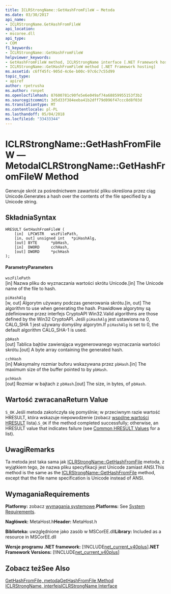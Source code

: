 ```yaml
---
title: ICLRStrongName::GetHashFromFileW — Metoda
ms.date: 03/30/2017
api_name:
- ICLRStrongName.GetHashFromFileW
api_location:
- mscoree.dll
api_type:
- COM
f1_keywords:
- ICLRStrongName::GetHashFromFileW
helpviewer_keywords:
- GetHashFromFileW method, ICLRStrongName interface [.NET Framework hosting]
- ICLRStrongName::GetHashFromFileW method [.NET Framework hosting]
ms.assetid: c6ff45fc-905d-4c6e-b00c-97c6c7c55d99
topic_type:
- apiref
author: rpetrusha
ms.author: ronpet
ms.openlocfilehash: 87600781c90fe5e6e049af74a68859955153f3b2
ms.sourcegitcommit: 3d5d33f384eeba41b2dff79d096f47ccc8d8f03d
ms.translationtype: MT
ms.contentlocale: pl-PL
ms.lasthandoff: 05/04/2018
ms.locfileid: "33433344"
---
```

# <a name="iclrstrongnamegethashfromfilew-method"></a><span data-ttu-id="320e6-102">ICLRStrongName::GetHashFromFileW — Metoda</span><span class="sxs-lookup"><span data-stu-id="320e6-102">ICLRStrongName::GetHashFromFileW Method</span></span>
<span data-ttu-id="320e6-103">Generuje skrót za pośrednictwem zawartość pliku określona przez ciąg Unicode.</span><span class="sxs-lookup"><span data-stu-id="320e6-103">Generates a hash over the contents of the file specified by a Unicode string.</span></span>  
  
## <a name="syntax"></a><span data-ttu-id="320e6-104">Składnia</span><span class="sxs-lookup"><span data-stu-id="320e6-104">Syntax</span></span>  
  
```  
HRESULT GetHashFromFileW (   
    [in]  LPCWSTR   wszFilePath,  
    [in, out] unsigned int   *piHashAlg,  
    [out] BYTE      *pbHash,  
    [in]  DWORD     cchHash,  
    [out] DWORD     *pchHash  
);   
```  
  
#### <a name="parameters"></a><span data-ttu-id="320e6-105">Parametry</span><span class="sxs-lookup"><span data-stu-id="320e6-105">Parameters</span></span>  
 `wszFilePath`  
 <span data-ttu-id="320e6-106">[in] Nazwa pliku do wyznaczania wartości skrótu Unicode.</span><span class="sxs-lookup"><span data-stu-id="320e6-106">[in] The Unicode name of the file to hash.</span></span>  
  
 `piHashAlg`  
 <span data-ttu-id="320e6-107">[w, out] Algorytm używany podczas generowania skrótu.</span><span class="sxs-lookup"><span data-stu-id="320e6-107">[in, out] The algorithm to use when generating the hash.</span></span> <span data-ttu-id="320e6-108">Prawidłowe algorytmy są zdefiniowane przez interfejs CryptoAPI Win32.</span><span class="sxs-lookup"><span data-stu-id="320e6-108">Valid algorithms are those defined by the Win32 CryptoAPI.</span></span> <span data-ttu-id="320e6-109">Jeśli `piHashAlg` jest ustawiona na 0, CALG_SHA 1 jest używany domyślny algorytm.</span><span class="sxs-lookup"><span data-stu-id="320e6-109">If `piHashAlg` is set to 0, the default algorithm CALG_SHA-1 is used.</span></span>  
  
 `pbHash`  
 <span data-ttu-id="320e6-110">[out] Tablica bajtów zawierająca wygenerowanego wyznaczania wartości skrótu.</span><span class="sxs-lookup"><span data-stu-id="320e6-110">[out] A byte array containing the generated hash.</span></span>  
  
 `cchHash`  
 <span data-ttu-id="320e6-111">[in] Maksymalny rozmiar buforu wskazywana przez `pbHash`.</span><span class="sxs-lookup"><span data-stu-id="320e6-111">[in] The maximum size of the buffer pointed to by `pbHash`.</span></span>  
  
 `pchHash`  
 <span data-ttu-id="320e6-112">[out] Rozmiar w bajtach z `pbHash`.</span><span class="sxs-lookup"><span data-stu-id="320e6-112">[out] The size, in bytes, of `pbHash`.</span></span>  
  
## <a name="return-value"></a><span data-ttu-id="320e6-113">Wartość zwracana</span><span class="sxs-lookup"><span data-stu-id="320e6-113">Return Value</span></span>  
 <span data-ttu-id="320e6-114">`S_OK` Jeśli metoda zakończyła się pomyślnie; w przeciwnym razie wartość HRESULT, która wskazuje niepowodzenie (zobacz [wspólne wartości HRESULT](http://go.microsoft.com/fwlink/?LinkId=213878) lista).</span><span class="sxs-lookup"><span data-stu-id="320e6-114">`S_OK` if the method completed successfully; otherwise, an HRESULT value that indicates failure (see [Common HRESULT Values](http://go.microsoft.com/fwlink/?LinkId=213878) for a list).</span></span>  
  
## <a name="remarks"></a><span data-ttu-id="320e6-115">Uwagi</span><span class="sxs-lookup"><span data-stu-id="320e6-115">Remarks</span></span>  
 <span data-ttu-id="320e6-116">Ta metoda jest taka sama jak [ICLRStrongName::GetHashFromFile](../../../../docs/framework/unmanaged-api/hosting/iclrstrongname-gethashfromfile-method.md) metoda, z wyjątkiem tego, że nazwa pliku specyfikacji jest Unicode zamiast ANSI.</span><span class="sxs-lookup"><span data-stu-id="320e6-116">This method is the same as the [ICLRStrongName::GetHashFromFile](../../../../docs/framework/unmanaged-api/hosting/iclrstrongname-gethashfromfile-method.md) method, except that the file name specification is Unicode instead of ANSI.</span></span>  
  
## <a name="requirements"></a><span data-ttu-id="320e6-117">Wymagania</span><span class="sxs-lookup"><span data-stu-id="320e6-117">Requirements</span></span>  
 <span data-ttu-id="320e6-118">**Platformy:** zobacz [wymagania systemowe](../../../../docs/framework/get-started/system-requirements.md).</span><span class="sxs-lookup"><span data-stu-id="320e6-118">**Platforms:** See [System Requirements](../../../../docs/framework/get-started/system-requirements.md).</span></span>  
  
 <span data-ttu-id="320e6-119">**Nagłówek:** MetaHost.h</span><span class="sxs-lookup"><span data-stu-id="320e6-119">**Header:** MetaHost.h</span></span>  
  
 <span data-ttu-id="320e6-120">**Biblioteka:** uwzględnione jako zasób w MSCorEE.dll</span><span class="sxs-lookup"><span data-stu-id="320e6-120">**Library:** Included as a resource in MSCorEE.dll</span></span>  
  
 <span data-ttu-id="320e6-121">**Wersje programu .NET framework:** [!INCLUDE[net_current_v40plus](../../../../includes/net-current-v40plus-md.md)]</span><span class="sxs-lookup"><span data-stu-id="320e6-121">**.NET Framework Versions:** [!INCLUDE[net_current_v40plus](../../../../includes/net-current-v40plus-md.md)]</span></span>  
  
## <a name="see-also"></a><span data-ttu-id="320e6-122">Zobacz też</span><span class="sxs-lookup"><span data-stu-id="320e6-122">See Also</span></span>  
 [<span data-ttu-id="320e6-123">GetHashFromFile, metoda</span><span class="sxs-lookup"><span data-stu-id="320e6-123">GetHashFromFile Method</span></span>](../../../../docs/framework/unmanaged-api/hosting/iclrstrongname-gethashfromfile-method.md)  
 [<span data-ttu-id="320e6-124">ICLRStrongName, interfejs</span><span class="sxs-lookup"><span data-stu-id="320e6-124">ICLRStrongName Interface</span></span>](../../../../docs/framework/unmanaged-api/hosting/iclrstrongname-interface.md)
